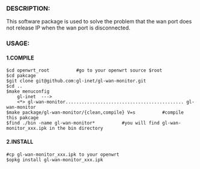 ### DESCRIPTION:
This software package is used to solve the problem that the wan port does not release IP when the wan port is disconnected.

### USAGE:
#### 1.COMPILE
	$cd openwrt_root          #go to your openwrt source $root
	$cd pakcage
	$git clone git@github.com:gl-inet/gl-wan-monitor.git
	$cd ..
	$make menuconfig
		gl-inet  ---> 
		<*> gl-wan-monitor............................................ gl-wan-monitor
	$make package/gl-wan-monitor/{clean,compile} V=s          #compile this pakcage
	$find ./bin -name gl-wan-monitor*          #you will find gl-wan-monitor_xxx.ipk in the bin directory

#### 2.INSTALL
	#cp gl-wan-monitor_xxx.ipk to your openwrt
	$opkg install gl-wan-monitor_xxx.ipk